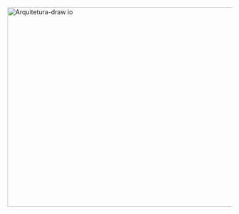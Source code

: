 <img width="728" height="449" alt="Arquitetura-draw io" src="https://github.com/user-attachments/assets/f2eeb500-d76e-4b26-8e8a-6161c09c31be" />
